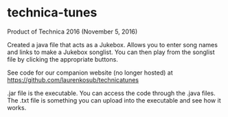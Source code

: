 # technica-tunes
Product of Technica 2016 (November 5, 2016)

Created a java file that acts as a Jukebox. Allows you to enter song names and links to make a Jukebox songlist. You can then play from the songlist file by clicking the appropriate buttons.

See code for our companion website (no longer hosted) at https://github.com/laurenkosub/technicatunes

.jar file is the executable. You can access the code through the .java files. The .txt file is something you can upload into the executable and see how it works.

